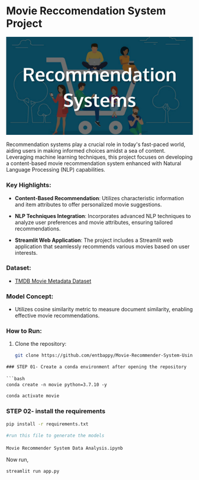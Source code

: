 # Movie Reccomendation System Project

![workflow](demo/6.jpeg)

Recommendation systems play a crucial role in today's fast-paced world, aiding users in making informed choices amidst a sea of content. Leveraging machine learning techniques, this project focuses on developing a content-based movie recommendation system enhanced with Natural Language Processing (NLP) capabilities.

### Key Highlights:
- **Content-Based Recommendation**: Utilizes characteristic information and item attributes to offer personalized movie suggestions.
  
- **NLP Techniques Integration**: Incorporates advanced NLP techniques to analyze user preferences and movie attributes, ensuring tailored recommendations.

- **Streamlit Web Application**: The project includes a Streamlit web application that seamlessly recommends various movies based on user interests.

### Dataset:
- [TMDB Movie Metadata Dataset](https://www.kaggle.com/tmdb/tmdb-movie-metadata?select=tmdb_5000_movies.csv)

### Model Concept:
- Utilizes cosine similarity metric to measure document similarity, enabling effective movie recommendations.

### How to Run:
1. Clone the repository:
   ```bash
   git clone https://github.com/entbappy/Movie-Recommender-System-Using-Machine-Learning.git
```
### STEP 01- Create a conda environment after opening the repository

```bash
conda create -n movie python=3.7.10 -y
```

```bash
conda activate movie
```


### STEP 02- install the requirements
```bash
pip install -r requirements.txt
```


```bash
#run this file to generate the models

Movie Recommender System Data Analysis.ipynb
```

Now run,
```bash
streamlit run app.py
```